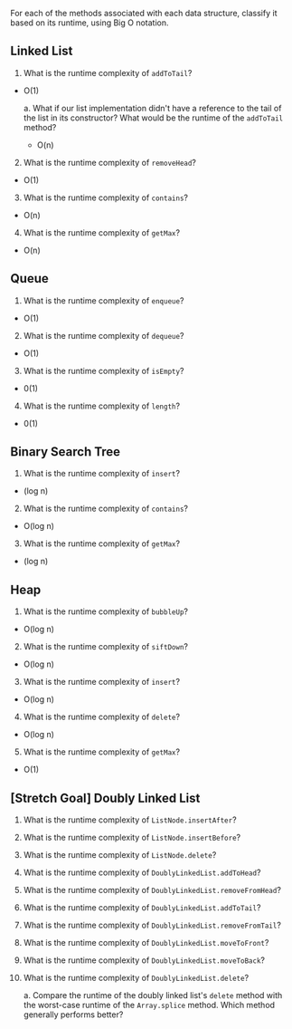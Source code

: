For each of the methods associated with each data structure, classify it based on its runtime, using Big O notation.

## Linked List

1. What is the runtime complexity of `addToTail`?
- O(1)
  
    a. What if our list implementation didn't have a reference to the tail of the list in its constructor? What would be the runtime of the `addToTail` method?

    - O(n)

2. What is the runtime complexity of `removeHead`?
- O(1)

3. What is the runtime complexity of `contains`?
- O(n)
4. What is the runtime complexity of `getMax`?
- O(n)
## Queue

1. What is the runtime complexity of `enqueue`?
- O(1)
2. What is the runtime complexity of `dequeue`?
- O(1)
3. What is the runtime complexity of `isEmpty`?
- 0(1)
4. What is the runtime complexity of `length`?
- 0(1)
## Binary Search Tree

1. What is the runtime complexity of `insert`? 
- (log n)
2. What is the runtime complexity of `contains`?
- O(log n)
3. What is the runtime complexity of `getMax`? 
- (log n)

## Heap

1. What is the runtime complexity of `bubbleUp`?
- O(log n)
2. What is the runtime complexity of `siftDown`?
- O(log n)
3. What is the runtime complexity of `insert`?
- O(log n)
4. What is the runtime complexity of `delete`?
- O(log n)
5. What is the runtime complexity of `getMax`?
- O(1)
## [Stretch Goal] Doubly Linked List

1. What is the runtime complexity of `ListNode.insertAfter`?

2. What is the runtime complexity of `ListNode.insertBefore`?

3. What is the runtime complexity of `ListNode.delete`?

4. What is the runtime complexity of `DoublyLinkedList.addToHead`?

5. What is the runtime complexity of `DoublyLinkedList.removeFromHead`?

6. What is the runtime complexity of `DoublyLinkedList.addToTail`?

7. What is the runtime complexity of `DoublyLinkedList.removeFromTail`?

8. What is the runtime complexity of `DoublyLinkedList.moveToFront`?

9. What is the runtime complexity of `DoublyLinkedList.moveToBack`?

10. What is the runtime complexity of `DoublyLinkedList.delete`?

    a. Compare the runtime of the doubly linked list's `delete` method with the worst-case runtime of the `Array.splice` method. Which method generally performs better?